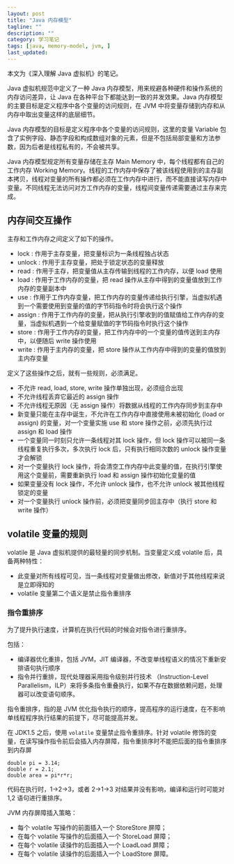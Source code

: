 ```yaml
---
layout: post
title: "Java 内存模型"
tagline: ""
description: ""
category: 学习笔记
tags: [java, memory-model, jvm, ]
last_updated:
---
```


本文为《深入理解 Java 虚拟机》的笔记。

Java 虚拟机规范中定义了一种 Java 内存模型，用来规避各种硬件和操作系统的内存访问差异，让 Java 在各种平台下都能达到一致的并发效果。Java 内存模型的主要目标是定义程序中各个变量的访问规则，在 JVM 中将变量存储到内存和从内存中取出变量这样的底层细节。

Java 内存模型的目标是定义程序中各个变量的访问规则，这里的变量 Variable 包含了实例字段、静态字段和构成数组对象的元素，但是不包括局部变量和方法参数，因为后者是线程私有的，不会被共享。

Java 内存模型规定所有变量存储在主存 Main Memory 中，每个线程都有自己的工作内存 Working Memory。线程的工作内存中保存了被该线程使用到的主存副本拷贝，线程对变量的所有操作都必须在工作内存中进行，而不能直接读写内存中变量。不同线程无法访问对方工作内存的变量，线程间变量传递需要通过主存来完成。

## 内存间交互操作

主存和工作内存之间定义了如下的操作。

- lock : 作用于主存变量，把变量标识为一条线程独占状态
- unlock : 作用于主存变量，把处于锁定状态的变量释放
- read : 作用于主存，把变量值从主存传输到线程的工作内存，以便 load 使用
- load : 作用于工作内存的变量，把 read 操作从主存中得到的变量值放到工作内存的变量副本中
- use : 作用于工作内存变量，把工作内存的变量传递给执行引擎，当虚拟机遇到一个需要使用到变量的值的字节码指令时将会执行这个操作
- assign : 作用于工作内存的变量，把从执行引擎收到的值赋值给工作内存的变量，当虚拟机遇到一个给变量赋值的字节码指令时执行这个操作
- store : 作用于工作内存的变量，把工作内存中的一个变量的值传送到主内存中，以便随后 write 操作使用
- write : 作用于主内存的变量，把 store 操作从工作内存中得到的变量的值放到主内存变量

定义了这些操作之后，就有一些规则，必须满足。

- 不允许 read, load, store, write 操作单独出现，必须组合出现
- 不允许线程丢弃它最近的 assign 操作
- 不允许线程无原因（无 assign 操作）将数据从线程的工作内存同步到主存中
- 新变量只能在主存中诞生，不允许在工作内存中直接使用未被初始化 (load or assign) 的变量，对一个变量实施 use 和 store 操作之前，必须先执行过 assign 和 load 操作
- 一个变量同一时刻只允许一条线程对其 lock 操作，但 lock 操作可以被同一条线程重复执行多次，多次执行 lock 后，只有执行相同次数的 unlock 操作变量才会解锁
- 对一个变量执行 lock 操作，将会清空工作内存中此变量的值，在执行引擎使用这个变量前，需要重新执行 load 和 assign 操作初始化变量的值
- 如果变量没有 lock 操作，不允许 unlock 操作，也不允许 unlock 被其他线程锁定的变量
- 对一个变量执行 unlock 操作前，必须把变量同步回主存中（执行 store 和 write 操作）

## volatile 变量的规则

volatile 是 Java 虚拟机提供的最轻量的同步机制。当变量定义成 volatile 后，具备两种特性：

- 此变量对所有线程可见，当一条线程对变量做出修改，新值对于其他线程来说是立即得知的
- volatile 变量第二个语义是禁止指令重排序

### 指令重排序

为了提升执行速度，计算机在执行代码的时候会对指令进行重排序。

包括：

- 编译器优化重排，包括 JVM，JIT 编译器，不改变单线程语义的情况下重新安排语句执行顺序
- 指令并行重排，现代处理器采用指令级别并行技术 （Instruction-Level Parallelism，ILP）来将多条指令重叠执行，如果不存在数据依赖问题，处理器可以改变语句顺序。

指令重排序，指的是 JVM 优化指令执行的顺序，提高程序的运行速度，在不影响单线程程序执行结果的前提下，尽可能提高并发。

在 JDK1.5 之后，使用 `volatile` 变量禁止指令重排序。针对 volatile 修饰的变量，在读写操作指令前后会插入内存屏障，指令重排序时不能把后面的指令重排序到内存屏

    double pi = 3.14;
    double r = 2.1;
    double area = pi*r*r;

代码在执行时，1->2->3，或者 2->1->3 对结果并没有影响，编译和运行时可能对 1,2 语句进行重排序。

JVM 内存屏障插入策略：

- 每个 volatile 写操作的前面插入一个 StoreStore 屏障；
- 在每个 volatile 写操作的后面插入一个 StoreLoad 屏障；
- 在每个 volatile 读操作的后面插入一个 LoadLoad 屏障；
- 在每个 volatile 读操作的后面插入一个 LoadStore 屏障。
